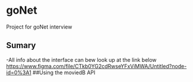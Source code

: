 # goNet
Project for goNet interview

## Sumary 
-All info about the interface can bew look up at the link below
https://www.figma.com/file/CTkb0YG2cdRwseYFxViMWA/Untitled?node-id=0%3A1
##Using the moviedB API
